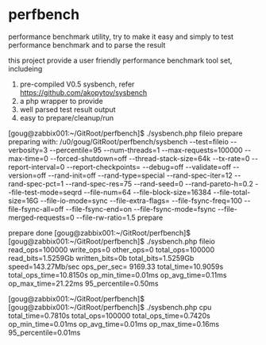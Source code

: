 # perfbench
performance benchmark utility, try to make it easy and simply to test performance benchmark and to parse the result

this project provide a user friendly performance benchmark tool set, includeing

1. pre-compiled V0.5 sysbench, refer https://github.com/akopytov/sysbench 
2. a php wrapper to provide
  1. well parsed test result output
  2. easy to prepare/cleanup/run



[goug@zabbix001:~/GitRoot/perfbench]$ ./sysbench.php fileio prepare
preparing with:
/u0/goug/GitRoot/perfbench/sysbench --test=fileio --verbosity=3 --percentile=95 --num-threads=1 --max-requests=100000 --max-time=0 --forced-shutdown=off --thread-stack-size=64k --tx-rate=0 --report-interval=0 --report-checkpoints= --debug=off --validate=off --version=off --rand-init=off --rand-type=special --rand-spec-iter=12 --rand-spec-pct=1 --rand-spec-res=75 --rand-seed=0 --rand-pareto-h=0.2 --file-test-mode=seqrd --file-num=64 --file-block-size=16384 --file-total-size=16G --file-io-mode=sync --file-extra-flags= --file-fsync-freq=100 --file-fsync-all=off --file-fsync-end=on --file-fsync-mode=fsync --file-merged-requests=0 --file-rw-ratio=1.5  prepare

prepare done
[goug@zabbix001:~/GitRoot/perfbench]$
[goug@zabbix001:~/GitRoot/perfbench]$ ./sysbench.php fileio
read_ops=100000
write_ops=0
other_ops=0
total_ops=100000
read_bits=1.5259Gb
written_bits=0b
total_bits=1.5259Gb
speed=143.27Mb/sec
ops_per_sec= 9169.33
total_time=10.9059s
total_ops_time=10.8150s
op_min_time=0.01ms
op_avg_time=0.11ms
op_max_time=21.22ms
95_percentile=0.50ms

[goug@zabbix001:~/GitRoot/perfbench]$
[goug@zabbix001:~/GitRoot/perfbench]$ ./sysbench.php cpu
total_time=0.7810s
total_ops=100000
total_ops_time=0.7420s
op_min_time=0.01ms
op_avg_time=0.01ms
op_max_time=0.16ms
95_percentile=0.01ms

